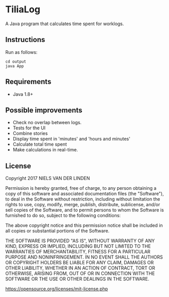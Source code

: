 # TiliaLog

A Java program that calculates time spent for worklogs.

## Instructions

Run as follows:

    cd output
    java App

## Requirements

* Java 1.8+

## Possible improvements

* Check no overlap between logs.
* Tests for the UI
* Combine stories
* Display time spent in 'minutes' and 'hours and minutes'
* Calculate total time spent
* Make calculations in real-time.

## License

Copyright 2017 NIELS VAN DER LINDEN

Permission is hereby granted, free of charge, to any person obtaining a copy of this software and associated documentation files (the "Software"), to deal in the Software without restriction, including without limitation the rights to use, copy, modify, merge, publish, distribute, sublicense, and/or sell copies of the Software, and to permit persons to whom the Software is furnished to do so, subject to the following conditions:

The above copyright notice and this permission notice shall be included in all copies or substantial portions of the Software.

THE SOFTWARE IS PROVIDED "AS IS", WITHOUT WARRANTY OF ANY KIND, EXPRESS OR IMPLIED, INCLUDING BUT NOT LIMITED TO THE WARRANTIES OF MERCHANTABILITY, FITNESS FOR A PARTICULAR PURPOSE AND NONINFRINGEMENT. IN NO EVENT SHALL THE AUTHORS OR COPYRIGHT HOLDERS BE LIABLE FOR ANY CLAIM, DAMAGES OR OTHER LIABILITY, WHETHER IN AN ACTION OF CONTRACT, TORT OR OTHERWISE, ARISING FROM, OUT OF OR IN CONNECTION WITH THE SOFTWARE OR THE USE OR OTHER DEALINGS IN THE SOFTWARE.

https://opensource.org/licenses/mit-license.php